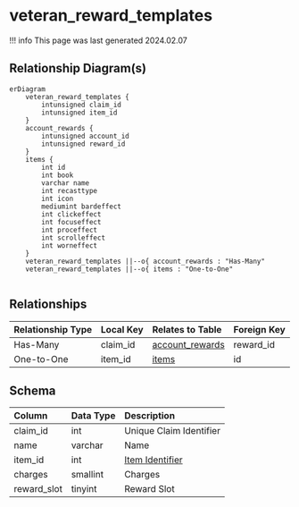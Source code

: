 # veteran_reward_templates

!!! info
	This page was last generated 2024.02.07

## Relationship Diagram(s)

```mermaid
erDiagram
    veteran_reward_templates {
        intunsigned claim_id
        intunsigned item_id
    }
    account_rewards {
        intunsigned account_id
        intunsigned reward_id
    }
    items {
        int id
        int book
        varchar name
        int recasttype
        int icon
        mediumint bardeffect
        int clickeffect
        int focuseffect
        int proceffect
        int scrolleffect
        int worneffect
    }
    veteran_reward_templates ||--o{ account_rewards : "Has-Many"
    veteran_reward_templates ||--o{ items : "One-to-One"


```


## Relationships

| Relationship Type | Local Key | Relates to Table | Foreign Key |
| :--- | :--- | :--- | :--- |
| Has-Many | claim_id | [account_rewards](../../schema/account/account_rewards.md) | reward_id |
| One-to-One | item_id | [items](../../schema/items/items.md) | id |


## Schema

| Column | Data Type | Description |
| :--- | :--- | :--- |
| claim_id | int | Unique Claim Identifier |
| name | varchar | Name |
| item_id | int | [Item Identifier](../../schema/items/items.md) |
| charges | smallint | Charges |
| reward_slot | tinyint | Reward Slot |

